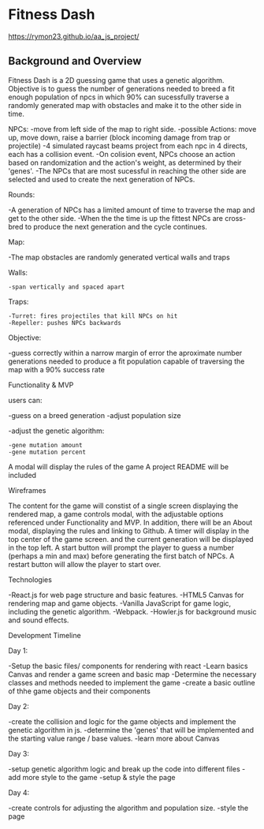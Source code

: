 # Fitness Dash
https://rymon23.github.io/aa_js_project/


## Background and Overview

Fitness Dash is a 2D guessing game that uses a genetic algorithm.
Objective is to guess the number of generations needed to breed a fit enough population of npcs in which 90% can 
sucessfully traverse a randomly generated map with obstacles and make it to the other side in time.

NPCs:
  -move from left side of the map to right side.
  -possible Actions: move up, move down, raise a barrier (block incoming damage from trap or projectile)
  -4 simulated raycast beams project from each npc in 4 directs, each has a collision event.
  -On colision event, NPCs choose an action based on randomization and the action's weight, as determined by their 'genes'.
  -The NPCs that are most sucessful in reaching the other side are selected and used to create the next generation of NPCs.
  
Rounds: 

  -A generation of NPCs has a limited amount of time to traverse the map and get to the other side. 
  -When the the time is up the fittest NPCs are cross-bred to produce the next generation and the cycle continues. 
  
Map:

  -The map obstacles are randomly generated vertical walls and traps 
  
  Walls:
  
    -span vertically and spaced apart
  
  Traps: 
  
    -Turret: fires projectiles that kill NPCs on hit
    -Repeller: pushes NPCs backwards
    
Objective:

  -guess correctly within a narrow margin of error the aproximate number generations needed to produce a fit population
  capable of traversing the map with a 90% success rate
  
  
Functionality & MVP

  users can:
  
  -guess on a breed generation
  -adjust population size

  -adjust the genetic algorithm:
  
    -gene mutation amount
    -gene mutation percent
    
  A modal will display the rules of the game 
  A project README will be included
  
Wireframes

The content for the game will constist of a single screen displaying the rendered map, a game controls modal, with the adjustable options referenced under Functionality and MVP. In addition, there will be an About modal, displaying the rules and linking to Github. A timer will display in the top center of the game screen. and the current generation will be displayed in the top left. A start button will prompt the player to guess a number (perhaps a min and max) before generating the first batch of NPCs. A restart button will allow the player to start over.

Technologies

-React.js for web page structure and basic features.
-HTML5 Canvas for rendering map and game objects.
-Vanilla JavaScript for game logic, including the genetic algorithm.
-Webpack.
-Howler.js for background music and sound effects.

Development Timeline

Day 1:

  -Setup the basic files/ components for rendering with react
  -Learn basics Canvas and render a game screen and basic map
  -Determine the necessary classes and methods needed to implement the game
  -create a basic outline of thhe game objects and their components
  
Day 2:

  -create the collision and logic for the game objects and implement the genetic algorithm in js.
  -determine the 'genes' that will be implemented and the starting value range / base values.
  -learn more about Canvas
  
Day 3:

  -setup genetic algorithm logic and break up the code into different files
  -add more style to the game
  -setup & style the page
  
Day 4:

  -create controls for adjusting the algorithm and population size.
  -style the page
